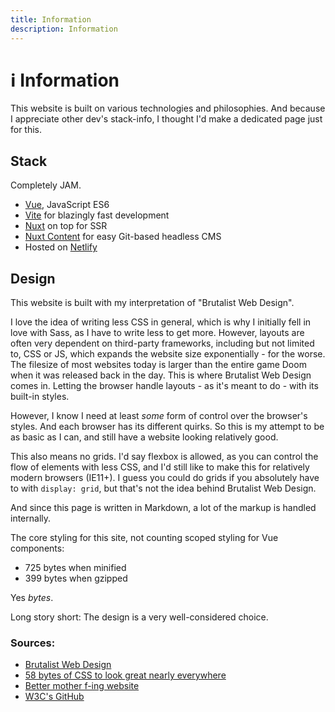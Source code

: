 ```yaml
---
title: Information
description: Information
---
```


# ℹ️ Information

This website is built on various technologies and philosophies. And because I appreciate other dev's stack-info, I thought I'd make a dedicated page just for this.

## Stack

Completely JAM.

- [Vue](https://vuejs.org), JavaScript ES6
- [Vite](https://vitejs.dev) for blazingly fast development
- [Nuxt](https://nuxtjs.org) on top for SSR
- [Nuxt Content](https://content.nuxtjs.org) for easy Git-based headless CMS
- Hosted on [Netlify](https://www.netlify.com)

## Design

This website is built with my interpretation of "Brutalist Web Design".

I love the idea of writing less CSS in general, which is why I initially fell in love with Sass, as I have to write less to get more. However, layouts are often very dependent on third-party frameworks, including but not limited to, CSS or JS, which expands the website size exponentially - for the worse. The filesize of most websites today is larger than the entire game Doom when it was released back in the day. This is where Brutalist Web Design comes in. Letting the browser handle layouts - as it's meant to do - with its built-in styles.

However, I know I need at least *some* form of control over the browser's styles. And each browser has its different quirks. So this is my attempt to be as basic as I can, and still have a website looking relatively good.

This also means no grids. I'd say flexbox is allowed, as you can control the flow of elements with less CSS, and I'd still like to make this for relatively modern browsers (IE11+). I guess you could do grids if you absolutely have to with `display: grid`, but that's not the idea behind Brutalist Web Design.

And since this page is written in Markdown, a lot of the markup is handled internally.

The core styling for this site, not counting scoped styling for Vue components:

- 725 bytes when minified
- 399 bytes when gzipped

Yes *bytes*.

Long story short: The design is a very well-considered choice.

### Sources:

- [Brutalist Web Design](https://brutalist-web.design)
- [58 bytes of CSS to look great nearly everywhere](https://jrl.ninja/etc/1/)
- [Better mother f-ing website](http://bettermotherfuckingwebsite.com)
- [W3C's GitHub](https://w3c.github.io/html/rendering.html#sections-and-headings.)
